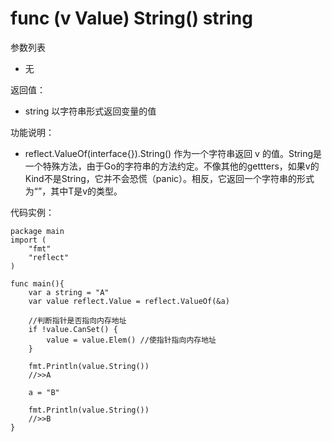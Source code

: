 # func (v Value) String() string

参数列表

- 无

返回值：

- string 以字符串形式返回变量的值

功能说明：

- reflect.ValueOf(interface{}).String() 作为一个字符串返回 v 的值。String是一个特殊方法，由于Go的字符串的方法约定。不像其他的gettters，如果v的Kind不是String，它并不会恐慌（panic）。相反，它返回一个字符串的形式为“<T value>”，其中T是v的类型。

代码实例：
	
	package main
	import (
		"fmt"
		"reflect"
	)
	
	func main(){
		var a string = "A"
		var value reflect.Value = reflect.ValueOf(&a)
		
		//判断指针是否指向内存地址
		if !value.CanSet() {
			value = value.Elem() //使指针指向内存地址
		}
		
		fmt.Println(value.String())
		//>>A
		
		a = "B"
		
		fmt.Println(value.String())
		//>>B
	}
